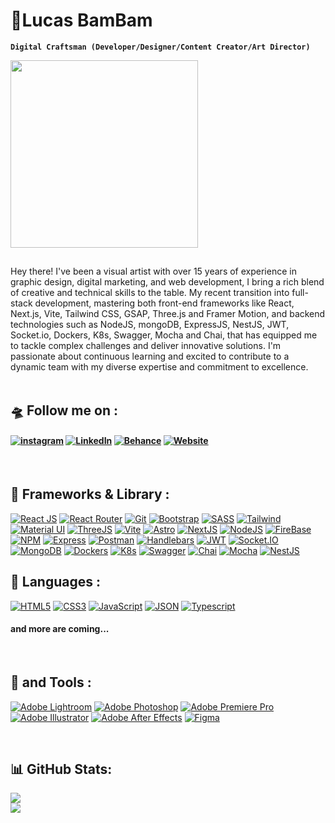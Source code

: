 # 🚀Lucas BamBam
  
**`Digital Craftsman (Developer/Designer/Content Creator/Art Director)`**
  
<div id="header" align="left">

<img src="https://media1.giphy.com/media/v1.Y2lkPTc5MGI3NjExYjMzOWE4NTdkYjY4ZjRkM2FkNWFiZDc5ZTZhMWViYzkwNDEwZWFhZSZlcD12MV9pbnRlcm5hbF9naWZzX2dpZklkJmN0PXM/3iyKHMIKg5VWG6qHUm/giphy.gif" width="300"/>
  
##
Hey there! I've been a visual artist with over 15 years of experience in graphic design, digital marketing, and web development, I bring a rich blend of creative and technical skills to the table. My recent transition into full-stack development, mastering both front-end frameworks like React, Next.js, Vite, Tailwind CSS, GSAP, Three.js and Framer Motion, and backend technologies such as NodeJS, mongoDB, ExpressJS, NestJS, JWT, Socket.io, Dockers, K8s, Swagger, Mocha and Chai, that has equipped me to tackle complex challenges and deliver innovative solutions. I'm passionate about continuous learning and excited to contribute to a dynamic team with my diverse expertise and commitment to excellence.<br>
<br>
 
####
   
## 🛸 Follow me on :
#### [![instagram](https://img.shields.io/badge/Instagram-E4405F.svg?style=for-the-badge&logo=Instagram&logoColor=white)](https://instagram.com/nesmanpro) [![LinkedIn](https://img.shields.io/badge/LinkedIn-0077B5.svg?style=for-the-badge&logo=LinkedIn&logoColor=white)](https://www.linkedin.com/in/lucasroquecugiani) [![Behance](https://img.shields.io/badge/Behance-1877F2.svg?style=for-the-badge&logo=Behance&logoColor=white)](https://www.behance.com/nesmanpro) [![Website](https://img.shields.io/badge/Website-000000.svg?style=for-the-badge&logo=About.me&logoColor=white)](https://nesmanpro.com) 


<br>

## 🚀 Frameworks & Library :
[![React JS](https://img.shields.io/badge/React-20232A?style=for-the-badge&logo=react&logoColor=61DAFB)]()
[![React Router](https://img.shields.io/badge/React_Router-CA4245?style=for-the-badge&logo=react-router&logoColor=white)]()
[![Git](https://img.shields.io/badge/Git-red?style=for-the-badge&logo=git&logoColor=white)]()
[![Bootstrap](https://img.shields.io/badge/bootstrap-%23563D7C.svg?style=for-the-badge&logo=bootstrap&logoColor=white)]()
[![SASS](https://img.shields.io/badge/SASS-hotpink.svg?style=for-the-badge&logo=SASS&logoColor=white)]()
[![Tailwind](https://img.shields.io/badge/Tailwind_CSS-38B2AC?style=for-the-badge&logo=tailwind-css&logoColor=white)]()
[![Material UI](https://img.shields.io/badge/Material%20UI-007FFF?style=for-the-badge&logo=mui&logoColor=white)]()
[![ThreeJS](https://img.shields.io/badge/ThreeJs-black?style=for-the-badge&logo=three.js&logoColor=white)]()
[![Vite](https://img.shields.io/badge/Vite-B73BFE?style=for-the-badge&logo=vite&logoColor=FFD62E)]()
[![Astro](https://img.shields.io/badge/Astro-0C1222?style=for-the-badge&logo=astro&logoColor=FDFDFE)]()
[![NextJS](https://img.shields.io/badge/next%20js-000000?style=for-the-badge&logo=nextdotjs&logoColor=white)]()
[![NodeJS](https://img.shields.io/badge/Node%20js-339933?style=for-the-badge&logo=nodedotjs&logoColor=white)]()
[![FireBase](https://img.shields.io/badge/firebase-ffca28?style=for-the-badge&logo=firebase&logoColor=black)]()
[![NPM](https://img.shields.io/badge/NPM-red.svg?style=for-the-badge&logo=NPM&logoColor=white)]()
[![Express](https://img.shields.io/badge/Express-black?style=for-the-badge&logo=express&logoColor=white)]()
[![Postman](https://img.shields.io/badge/Postman-FF6C37?style=for-the-badge&logo=Postman&logoColor=white)]()
[![Handlebars](https://img.shields.io/badge/Handlebars%20js-f0772b?style=for-the-badge&logo=handlebarsdotjs&logoColor=black)]()
[![JWT](https://img.shields.io/badge/JWT-000000?style=for-the-badge&logo=JSON%20web%20tokens&logoColor=white)]()
[![Socket.IO](https://img.shields.io/badge/Socket.io-010101?&style=for-the-badge&logo=Socket.io&logoColor=white)]()
[![MongoDB](https://img.shields.io/badge/MongoDB-%234ea94b.svg?style=for-the-badge&logo=mongodb&logoColor=white)]()
[![Dockers](https://img.shields.io/badge/Docker-2CA5E0?style=for-the-badge&logo=docker&logoColor=white)]()
[![K8s](https://img.shields.io/badge/kubernetes-326ce5.svg?&style=for-the-badge&logo=kubernetes&logoColor=white)]()
[![Swagger](https://img.shields.io/badge/Swagger-85EA2D?style=for-the-badge&logo=Swagger&logoColor=white)]()
[![Chai](https://img.shields.io/badge/chai-A30701?style=for-the-badge&logo=chai&logoColor=white)]()
[![Mocha](https://img.shields.io/badge/Mocha-8D6748?style=for-the-badge&logo=Mocha&logoColor=white)]()
[![NestJS](https://img.shields.io/badge/nestjs-E0234E?style=for-the-badge&logo=nestjs&logoColor=white)]()


## 🧰 Languages :
[![HTML5](https://img.shields.io/badge/html5-%23E34F26.svg?style=for-the-badge&logo=html5&logoColor=white)]()
[![CSS3](https://img.shields.io/badge/css3-%231572B6.svg?style=for-the-badge&logo=css3&logoColor=white)]()
[![JavaScript](https://img.shields.io/badge/JS-323330?style=for-the-badge&logo=javascript&logoColor=F7DF1E)]()
[![JSON](https://img.shields.io/badge/json-5E5C5C?style=for-the-badge&logo=json&logoColor=white)]()
[![Typescript](https://img.shields.io/badge/TypeScript-007ACC?style=for-the-badge&logo=typescript&logoColor=white)]()

#### and more are coming...

<br>
  
## 🔧 and Tools :
[![Adobe Lightroom](https://img.shields.io/badge/Adobe%20Lightroom-31A8FF.svg?style=for-the-badge&logo=Adobe%20Lightroom&logoColor=white)]()
[![Adobe Photoshop](https://img.shields.io/badge/Adobe%20Photoshop-31A8FF?style=for-the-badge&logo=Adobe%20Photoshop&logoColor=black)]()
[![Adobe Premiere Pro](https://img.shields.io/badge/Adobe%20Premiere%20Pro-9999FF.svg?style=for-the-badge&logo=Adobe%20Premiere%20Pro&logoColor=white) ]()
</br>
[![Adobe Illustrator](https://img.shields.io/badge/adobeillustrator-%23FF9A00.svg?style=for-the-badge&logo=adobeillustrator&logoColor=white)]()
[![Adobe After Effects](https://img.shields.io/badge/Adobe%20after%20affects-CF96FD?style=for-the-badge&logo=Adobe%20after%20effects&logoColor=393665)]()
[![Figma](https://img.shields.io/badge/Figma-F24E1E?style=for-the-badge&logo=figma&logoColor=white)]()





<br>
  

## 📊 GitHub Stats:
[![](https://github-readme-streak-stats.herokuapp.com/?user=nesmanpro&theme=tokyonight&hide_border=false)]()<br/>
[![](https://github-readme-stats.vercel.app/api/top-langs/?username=nesmanpro&theme=tokyonight&hide_border=false&include_all_commits=true&count_private=false&layout=pie)]()


</div>
